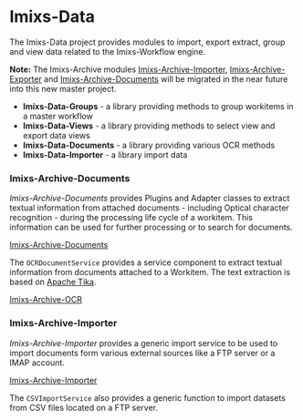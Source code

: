 # Imixs-Data

The Imixs-Data project provides modules to import, export extract, group and view data related to the Imixs-Workflow engine.

**Note:** The Imixs-Archive modules [Imixs-Archive-Importer](https://github.com/imixs/imixs-archive/tree/master/imixs-archive-importer), [Imixs-Archive-Exporter](https://github.com/imixs/imixs-archive/tree/master/imixs-archive-exporter) and [Imixs-Archive-Documents](https://github.com/imixs/imixs-archive/tree/master/imixs-archive-documetns) will be migrated in the near future into this new master project.

- **Imixs-Data-Groups** - a library providing methods to group workitems in a master workflow
- **Imixs-Data-Views** - a library providing methods to select view and export data views
- **Imixs-Data-Documents** - a library providing various OCR methods
- **Imixs-Data-Importer** - a library import data

### Imixs-Archive-Documents

_Imixs-Archive-Documents_ provides Plugins and Adapter classes to extract textual information from attached documents - including Optical character recognition - during the processing life cycle of a workitem. This information can be used for further processing or to search for documents.

[Imixs-Archive-Documents](https://github.com/imixs/imixs-archive/tree/master/imixs-archive-documents)

The `OCRDocumentService` provides a service component to extract textual information from documents attached to a Workitem. The text extraction is based on [Apache Tika](https://tika.apache.org/).

[Imixs-Archive-OCR](https://github.com/imixs/imixs-archive/tree/master/imixs-archive-ocr)

### Imixs-Archive-Importer

_Imixs-Archive-Importer_ provides a generic import service to be used to import documents form various external sources like a FTP server or a IMAP account.

[Imixs-Archive-Importer](https://github.com/imixs/imixs-archive/tree/master/imixs-archive-importer)

The `CSVImportService` also provides a generic function to import datasets from CSV files located on a FTP server.
